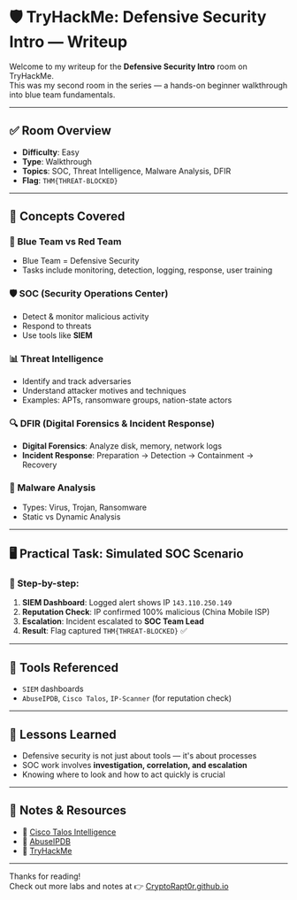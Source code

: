 # 🛡️ TryHackMe: Defensive Security Intro — Writeup

Welcome to my writeup for the **Defensive Security Intro** room on TryHackMe.  
This was my second room in the series — a hands-on beginner walkthrough into blue team fundamentals.  

---

## ✅ Room Overview
- **Difficulty**: Easy
- **Type**: Walkthrough
- **Topics**: SOC, Threat Intelligence, Malware Analysis, DFIR
- **Flag**: `THM{THREAT-BLOCKED}`

---

## 🧠 Concepts Covered

### 🔵 Blue Team vs Red Team
- Blue Team = Defensive Security
- Tasks include monitoring, detection, logging, response, user training

### 🛡️ SOC (Security Operations Center)
- Detect & monitor malicious activity
- Respond to threats
- Use tools like **SIEM**

### 📊 Threat Intelligence
- Identify and track adversaries
- Understand attacker motives and techniques
- Examples: APTs, ransomware groups, nation-state actors

### 🔍 DFIR (Digital Forensics & Incident Response)
- **Digital Forensics**: Analyze disk, memory, network logs
- **Incident Response**: Preparation → Detection → Containment → Recovery

### 🦠 Malware Analysis
- Types: Virus, Trojan, Ransomware
- Static vs Dynamic Analysis

---

## 🖥️ Practical Task: Simulated SOC Scenario

### 🧾 Step-by-step:

1. **SIEM Dashboard**: Logged alert shows IP `143.110.250.149`
2. **Reputation Check**: IP confirmed 100% malicious (China Mobile ISP)
3. **Escalation**: Incident escalated to **SOC Team Lead**
4. **Result**: Flag captured `THM{THREAT-BLOCKED}` ✅

---

## 🧰 Tools Referenced

- `SIEM` dashboards
- `AbuseIPDB`, `Cisco Talos`, `IP-Scanner` (for reputation check)

---

## 📝 Lessons Learned
- Defensive security is not just about tools — it's about processes
- SOC work involves **investigation, correlation, and escalation**
- Knowing where to look and how to act quickly is crucial

---

## 📌 Notes & Resources

- 🔗 [Cisco Talos Intelligence](https://talosintelligence.com/)
- 🔗 [AbuseIPDB](https://www.abuseipdb.com/)
- 🔗 [TryHackMe](https://tryhackme.com)

---

Thanks for reading!  
Check out more labs and notes at 👉 [CryptoRapt0r.github.io](https://cryptorapt0r.github.io)

